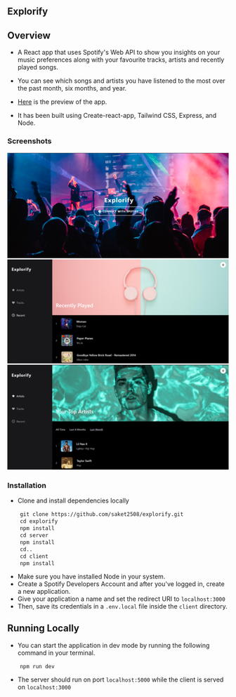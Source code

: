 ## Explorify

## Overview

- A React app that uses Spotify's Web API to show you insights on your music preferences along with your favourite tracks, artists and recently played songs.

- You can see which songs and artists you have listened to the most over the past month, six months, and year.

- [Here](https://explorify-music.netlify.app/) is the preview of the app.

- It has been built using Create-react-app, Tailwind CSS, Express, and Node.

### Screenshots

<img src="client/src/assets/landing.png"/>
<br/> 
<img src="client/src/assets/recent_tracks.png"/>
<br/>
<img src="client/src/assets/top_artists.png"/>
<br/>

### Installation

- Clone and install dependencies locally
```
    git clone https://github.com/saket2508/explorify.git
    cd explorify
    npm install
    cd server
    npm install
    cd..
    cd client
    npm install
```
- Make sure you have installed Node in your system.
- Create a Spotify Developers Account and after you've logged in, create a new application.
- Give your application a name and set the redirect URI to `localhost:3000`
- Then, save its credentials in a `.env.local` file inside the `client` directory.

## Running Locally
- You can start the application in dev mode by running the following command in your terminal.
```
    npm run dev
```
- The server should run on port `localhost:5000` while the client is served on `localhost:3000`

